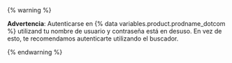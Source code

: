   {% warning %}

  **Advertencia**: Autenticarse en {% data variables.product.prodname_dotcom %} utilizand tu nombre de usuario y contraseña está en desuso. En vez de esto, te recomendamos autenticarte utilizando el buscador.

  {% endwarning %}
